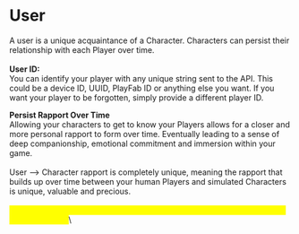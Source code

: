 # User

A user is a unique acquaintance of a Character. Characters can persist their relationship with each Player over time. \
\
**User ID:**\
You can identify your player with any unique string sent to the API. This could be a device ID, UUID, PlayFab ID or anything else you want. If you want your player to be forgotten, simply provide a different player ID.

**Persist Rapport Over Time**\
Allowing your characters to get to know your Players allows for a closer and more personal rapport to form over time. Eventually leading to a sense of deep companionship, emotional commitment and immersion within your game.\
\
User --> Character rapport is completely unique, meaning the rapport that builds up over time between your human Players and simulated Characters is unique, valuable and precious. \
\
<mark style="color:yellow;">**WARNING: PLAYER IDs HAVE NOW BEEN REPLACED BY USER IDS IN THE UNSTABLE API.**</mark>\
